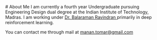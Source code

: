 <head>
<title> Manan Tomar </title> # About Me
</head>
I am currently a fourth year Undergraduate pursuing Engineering Design dual degree at the Indian Institute of Technology, Madras. I am working under <a href="http://www.cse.iitm.ac.in/~ravi/"> Dr. Balaraman Ravindran </a> primarily in deep reinforcement learning. 
  
You can contact me through mail at manan.tomar@gmail.com
